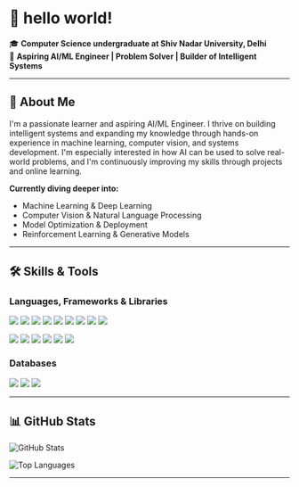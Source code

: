 # 👋 hello world!

🎓 **Computer Science undergraduate at Shiv Nadar University, Delhi**  
🚀 **Aspiring AI/ML Engineer | Problem Solver | Builder of Intelligent Systems**

---

## 🌟 About Me
I'm a passionate learner and aspiring AI/ML Engineer. I thrive on building intelligent systems and expanding my knowledge through hands-on experience in machine learning, computer vision, and systems development. I'm especially interested in how AI can be used to solve real-world problems, and I'm continuously improving my skills through projects and online learning.

**Currently diving deeper into:**  
- Machine Learning & Deep Learning  
- Computer Vision & Natural Language Processing  
- Model Optimization & Deployment  
- Reinforcement Learning & Generative Models

---

## 🛠️ Skills & Tools

### Languages, Frameworks & Libraries
<p>
  <img src="https://img.shields.io/badge/Python-3776AB?style=for-the-badge&logo=python&logoColor=white" />
  <img src="https://img.shields.io/badge/C-00599C?style=for-the-badge&logo=c&logoColor=white" />
  <img src="https://img.shields.io/badge/C++-00599C?style=for-the-badge&logo=c%2B%2B&logoColor=white" />
  <img src="https://img.shields.io/badge/Java-007396?style=for-the-badge&logo=java&logoColor=white" />
  <img src="https://img.shields.io/badge/JavaScript-F7DF1E?style=for-the-badge&logo=javascript&logoColor=black" />
  <img src="https://img.shields.io/badge/HTML5-E34F26?style=for-the-badge&logo=html5&logoColor=white" />
  <img src="https://img.shields.io/badge/CSS3-1572B6?style=for-the-badge&logo=css3&logoColor=white" />
  <img src="https://img.shields.io/badge/AJAX-000000?style=for-the-badge&logo=ajax&logoColor=white" />
  <img src="https://img.shields.io/badge/JSON-000000?style=for-the-badge&logo=json&logoColor=white" />
</p>

<p>
  <img src="https://img.shields.io/badge/TensorFlow-FF6F00?style=for-the-badge&logo=tensorflow&logoColor=white" />
  <img src="https://img.shields.io/badge/PyTorch-EE4C2C?style=for-the-badge&logo=pytorch&logoColor=white" />
  <img src="https://img.shields.io/badge/Scikit--learn-F7931E?style=for-the-badge&logo=scikit-learn&logoColor=white" />
  <img src="https://img.shields.io/badge/NumPy-013243?style=for-the-badge&logo=numpy&logoColor=white" />
  <img src="https://img.shields.io/badge/Pandas-150458?style=for-the-badge&logo=pandas&logoColor=white" />
  <img src="https://img.shields.io/badge/OpenCV-5C3EE8?style=for-the-badge&logo=opencv&logoColor=white" />
</p>

### Databases
<p>
  <img src="https://img.shields.io/badge/SQL-4479A1?style=for-the-badge&logo=postgresql&logoColor=white" />
  <img src="https://img.shields.io/badge/PostgreSQL-336791?style=for-the-badge&logo=postgresql&logoColor=white" />
  <img src="https://img.shields.io/badge/Django-092E20?style=for-the-badge&logo=django&logoColor=white" />
</p>

---

## 📊 GitHub Stats
<p>
  <img src="https://github-readme-stats.vercel.app/api?username=NandanMenon&show_icons=true&theme=radical" alt="GitHub Stats" />
</p>
<p>
  <img src="https://github-readme-stats.vercel.app/api/top-langs/?username=NandanMenon&layout=compact&theme=radical" alt="Top Languages" />
</p>

---

```

